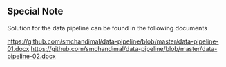 ## Special Note

Solution for the data pipeline can be found in the following documents 

https://github.com/smchandimal/data-pipeline/blob/master/data-pipeline-01.docx
https://github.com/smchandimal/data-pipeline/blob/master/data-pipeline-02.docx
